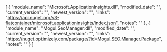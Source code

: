 [
    {
        "module_name": "Microsoft.ApplicationInsights.dll",
        "modified_date": "",
        "current_version": "",
        "newest_version": "",
        "links": "https://api.nuget.org/v3-flatcontainer/microsoft.applicationinsights/index.json",
        "notes": ""
    },
    {
        "module_name": "Mogul.SeoManager.dll",
        "modified_date": "",
        "current_version": "",
        "newest_version": "",
        "links": "https://nuget.optimizely.com/package/?id=Mogul.SEO.Manager.Package",
        "notes": ""
    }
]
